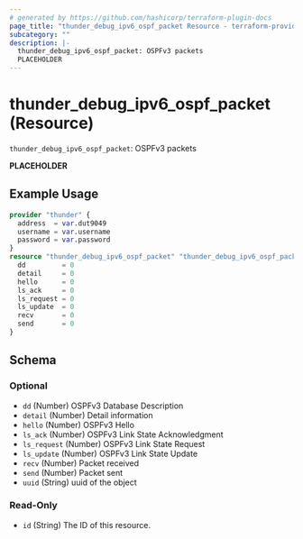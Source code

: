 ```yaml
---
# generated by https://github.com/hashicorp/terraform-plugin-docs
page_title: "thunder_debug_ipv6_ospf_packet Resource - terraform-provider-thunder"
subcategory: ""
description: |-
  thunder_debug_ipv6_ospf_packet: OSPFv3 packets
  PLACEHOLDER
---
```


# thunder_debug_ipv6_ospf_packet (Resource)

`thunder_debug_ipv6_ospf_packet`: OSPFv3 packets

__PLACEHOLDER__

## Example Usage

```terraform
provider "thunder" {
  address  = var.dut9049
  username = var.username
  password = var.password
}
resource "thunder_debug_ipv6_ospf_packet" "thunder_debug_ipv6_ospf_packet" {
  dd         = 0
  detail     = 0
  hello      = 0
  ls_ack     = 0
  ls_request = 0
  ls_update  = 0
  recv       = 0
  send       = 0
}
```

<!-- schema generated by tfplugindocs -->
## Schema

### Optional

- `dd` (Number) OSPFv3 Database Description
- `detail` (Number) Detail information
- `hello` (Number) OSPFv3 Hello
- `ls_ack` (Number) OSPFv3 Link State Acknowledgment
- `ls_request` (Number) OSPFv3 Link State Request
- `ls_update` (Number) OSPFv3 Link State Update
- `recv` (Number) Packet received
- `send` (Number) Packet sent
- `uuid` (String) uuid of the object

### Read-Only

- `id` (String) The ID of this resource.


